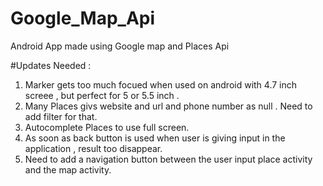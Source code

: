 # Google_Map_Api
Android App made using Google map and Places Api

#Updates Needed :
 1. Marker gets too much focued when used on android with 4.7 inch screee , but perfect for 5 or 5.5 inch .
 2. Many Places givs website and url and phone number as null . Need to add filter for that.
 3. Autocomplete Places to use full screen.
 4. As soon as back button is used when user is giving input in the application , result too disappear.
 5. Need to add a navigation button between the user input place activity and the map activity.
